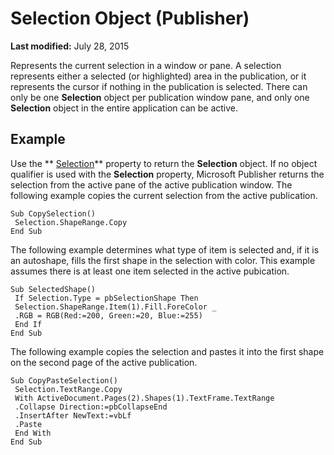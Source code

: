 
# Selection Object (Publisher)

 **Last modified:** July 28, 2015

Represents the current selection in a window or pane. A selection represents either a selected (or highlighted) area in the publication, or it represents the cursor if nothing in the publication is selected. There can only be one  **Selection** object per publication window pane, and only one **Selection** object in the entire application can be active.

## Example

Use the  ** [Selection](b1098cdb-8fb7-0906-b193-6dc572ac2993.md)** property to return the **Selection** object. If no object qualifier is used with the **Selection** property, Microsoft Publisher returns the selection from the active pane of the active publication window. The following example copies the current selection from the active publication.


```
Sub CopySelection() 
 Selection.ShapeRange.Copy 
End Sub
```

The following example determines what type of item is selected and, if it is an autoshape, fills the first shape in the selection with color. This example assumes there is at least one item selected in the active pubication.




```
Sub SelectedShape() 
 If Selection.Type = pbSelectionShape Then 
 Selection.ShapeRange.Item(1).Fill.ForeColor _ 
 .RGB = RGB(Red:=200, Green:=20, Blue:=255) 
 End If 
End Sub
```

The following example copies the selection and pastes it into the first shape on the second page of the active publication.




```
Sub CopyPasteSelection() 
 Selection.TextRange.Copy 
 With ActiveDocument.Pages(2).Shapes(1).TextFrame.TextRange 
 .Collapse Direction:=pbCollapseEnd 
 .InsertAfter NewText:=vbLf 
 .Paste 
 End With 
End Sub
```

